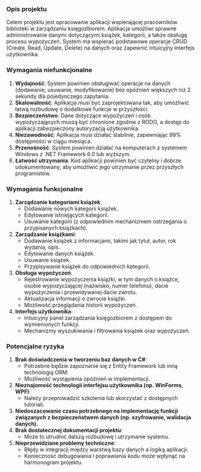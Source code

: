 ### **Opis projektu**
Celem projektu jest opracowanie aplikacji wspierającej pracowników biblioteki w zarządzaniu księgozbiorem. Aplikacja umożliwi sprawne administrowanie danymi dotyczącymi książek, kategorii, a także obsługę procesu wypożyczeń. System ma wspierać podstawowe operacje CRUD (Create, Read, Update, Delete) na danych oraz zapewnić intuicyjny interfejs użytkownika.

### **Wymagania niefunkcjonalne**
1. **Wydajność**: System powinien obsługiwać operacje na danych (dodawanie, usuwanie, modyfikowanie) bez opóźnień większych niż 2 sekundy dla pojedynczego zapytania.
2. **Skalowalność**: Aplikacja musi być zaprojektowana tak, aby umożliwić łatwą rozbudowę o dodatkowe funkcje w przyszłości.
3. **Bezpieczeństwo**: Dane dotyczące wypożyczeń i osób wypożyczających muszą być chronione zgodnie z RODO, a dostęp do aplikacji zabezpieczony autoryzacją użytkownika.
4. **Niezawodność**: Aplikacja musi działać stabilnie, zapewniając 99% dostępności w ciągu miesiąca.
5. **Przenośność**: System powinien działać na komputerach z systemem Windows z .NET Framework 6.0 lub wyższym.
6. **Łatwość utrzymania**: Kod aplikacji powinien być czytelny i dobrze udokumentowany, aby umożliwić jego utrzymanie przez przyszłych programistów.

### **Wymagania funkcjonalne**
1. **Zarządzanie kategoriami książek**:
   - Dodawanie nowych kategorii książek.
   - Edytowanie istniejących kategorii.
   - Usuwanie kategorii (z odpowiednim mechanizmem ostrzegania o przypisanych książkach).
2. **Zarządzanie książkami**:
   - Dodawanie książek z informacjami, takimi jak tytuł, autor, rok wydania, opis.
   - Edytowanie danych książek.
   - Usuwanie książek.
   - Przypisywanie książek do odpowiednich kategorii.
3. **Obsługa wypożyczeń**:
   - Rejestrowanie wypożyczenia książki, w tym danych o książce, osobie wypożyczającej (nazwisko, numer telefonu), dacie wypożyczenia i przewidywanej dacie zwrotu.
   - Aktualizacja informacji o zwrocie książki.
   - Możliwość przeglądania historii wypożyczeń.
4. **Interfejs użytkownika**:
   - Intuicyjny panel zarządzania księgozbiorem z dostępem do wymienionych funkcji.
   - Mechanizmy wyszukiwania i filtrowania książek oraz wypożyczeń.

### **Potencjalne ryzyka**
1. **Brak doświadczenia w tworzeniu baz danych w C#**:
   - Potrzebne będzie zapoznanie się z Entity Framework lub inną technologią ORM.
   - Możliwość wystąpienia opóźnień w implementacji.
2. **Nieznajomość technologii interfejsu użytkownika (np. WinForms, WPF)**:
   - Należy przeprowadzić szkolenia lub skorzystać z dostępnych tutoriali.
3. **Niedoszacowanie czasu potrzebnego na implementację funkcji związanych z bezpieczeństwem danych (np. szyfrowanie, walidacja danych)**.
4. **Brak dostatecznej dokumentacji projektu**:
   - Może to utrudnić dalszą rozbudowę i utrzymanie systemu.
5. **Nieprzewidziane problemy techniczne**:
   - Błędy w integracji między warstwą bazy danych a logiką aplikacji.
   - Konieczność debugowania i poprawiania kodu może wpłynąć na harmonogram projektu.
